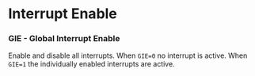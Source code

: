 # Interrupt Enable

### GIE - Global Interrupt Enable

Enable and disable all interrupts. When `GIE=0` no interrupt is active. When `GIE=1` the individually enabled interrupts are active.
